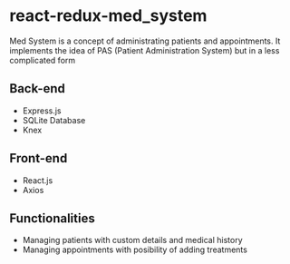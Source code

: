 # react-redux-med_system

Med System is a concept of administrating patients and appointments.
It implements the idea of PAS (Patient Administration System) but in a less complicated form

## Back-end 

* Express.js 
* SQLite Database
* Knex

## Front-end

* React.js 
* Axios 

## Functionalities

* Managing patients with custom details and medical history
* Managing appointments with posibility of adding treatments

